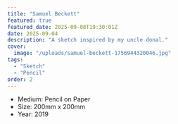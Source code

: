 ```yaml
---
title: "Samuel Beckett"
featured: true
featured_date: 2025-09-08T19:30:01Z
date: 2025-09-04
description: "A sketch inspired by my uncle donal."
cover:
  image: "/uploads/samuel-beckett-1756944320046.jpg"
tags:
  - "Sketch"
  - "Pencil"
order: 2
---
```


- Medium: Pencil on Paper
- Size: 200mm x 200mm
- Year: 2019


